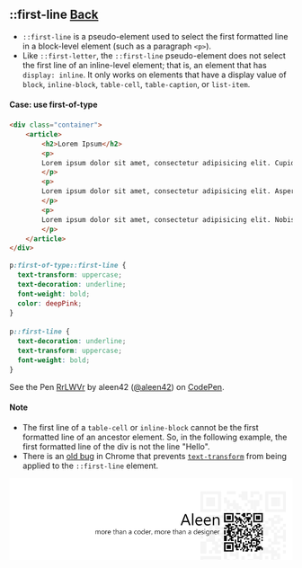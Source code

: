 ## ::first-line [**Back**](./../pseudoClass.md)

- `::first-line` is a pseudo-element used to select the first formatted line in a block-level element (such as a paragraph `<p>`).
- Like `::first-letter`, the `::first-line` pseudo-element does not select the first line of an inline-level element; that is, an element that has `display: inline`. It only works on elements that have a display value of `block`, `inline-block`, `table-cell`, `table-caption`, or `list-item`.

#### Case: use first-of-type

```html
<div class="container">
    <article>
        <h2>Lorem Ipsum</h2>
        <p>
        Lorem ipsum dolor sit amet, consectetur adipisicing elit. Cupiditate, voluptates, officiis esse adipisci fuga tempore iure vitae facilis quo id neque delectus perferendis maxime iusto in quam aliquid ratione nesciunt.
        </p>
        <p>
        Lorem ipsum dolor sit amet, consectetur adipisicing elit. Aspernatur, quam, sapiente fuga provident vero libero quae cum beatae suscipit rem similique vel eos cumque modi quo ad veritatis doloremque possimus!
        </p>
        <p>
        Lorem ipsum dolor sit amet, consectetur adipisicing elit. Nobis, nisi maiores repellendus delectus laboriosam ratione doloribus vero saepe deleniti reprehenderit minima officiis necessitatibus rem ab sint aperiam tenetur iure labore?
        </p>
    </article>
</div>
```

```css
p:first-of-type::first-line {
  text-transform: uppercase;
  text-decoration: underline;
  font-weight: bold;
  color: deepPink;
}

p::first-line {
  text-decoration: underline;
  text-transform: uppercase;
  font-weight: bold;
}
```
<p data-height="266" data-theme-id="21735" data-slug-hash="RrLWVr" data-default-tab="result" data-user="aleen42" class='codepen'>See the Pen <a href='http://codepen.io/aleen42/pen/RrLWVr/'>RrLWVr</a> by aleen42 (<a href='http://codepen.io/aleen42'>@aleen42</a>) on <a href='http://codepen.io'>CodePen</a>.</p>
<script async src="//assets.codepen.io/assets/embed/ei.js"></script>

#### Note

- The first line of a `table-cell` or `inline-block` cannot be the first formatted line of an ancestor element. So, in the following example, the first formatted line of the div is not the line "Hello".
- There is an [old bug](https://code.google.com/p/chromium/issues/detail?id=129669) in Chrome that prevents [`text-transform`]() from being applied to the `::first-line` element.

<a href="http://aleen42.github.io/" target="_blank" ><img src="./../../../pic/tail.gif"></a>